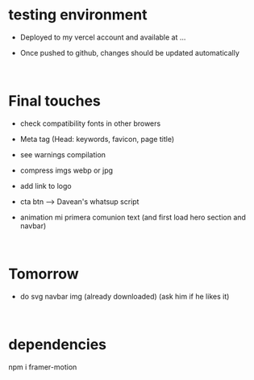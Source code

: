 # testing environment

- Deployed to my vercel account and available at ...

- Once pushed to github, changes should be updated automatically

<br>

# Final touches

- check compatibility fonts in other browers

- Meta tag (Head: keywords, favicon, page title)

- see warnings compilation

- compress imgs webp or jpg

- add link to logo 

- cta btn --> Davean's whatsup script

- animation mi primera comunion text (and first load hero section and navbar)

<br>

# Tomorrow 

- do svg navbar img (already downloaded) (ask him if he likes it)

<br>

# dependencies
 
npm i framer-motion